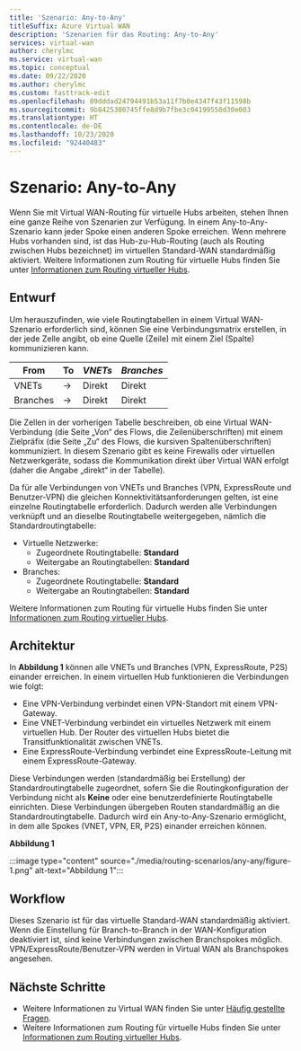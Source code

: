 ```yaml
---
title: 'Szenario: Any-to-Any'
titleSuffix: Azure Virtual WAN
description: 'Szenarien für das Routing: Any-to-Any'
services: virtual-wan
author: cherylmc
ms.service: virtual-wan
ms.topic: conceptual
ms.date: 09/22/2020
ms.author: cherylmc
ms.custom: fasttrack-edit
ms.openlocfilehash: 09dddad24794491b53a11f7b0e4347f43f11598b
ms.sourcegitcommit: 9b8425300745ffe8d9b7fbe3c04199550d30e003
ms.translationtype: HT
ms.contentlocale: de-DE
ms.lasthandoff: 10/23/2020
ms.locfileid: "92440483"
---
```

# <a name="scenario-any-to-any"></a>Szenario: Any-to-Any

Wenn Sie mit Virtual WAN-Routing für virtuelle Hubs arbeiten, stehen Ihnen eine ganze Reihe von Szenarien zur Verfügung. In einem Any-to-Any-Szenario kann jeder Spoke einen anderen Spoke erreichen. Wenn mehrere Hubs vorhanden sind, ist das Hub-zu-Hub-Routing (auch als Routing zwischen Hubs bezeichnet) im virtuellen Standard-WAN standardmäßig aktiviert. Weitere Informationen zum Routing für virtuelle Hubs finden Sie unter [Informationen zum Routing virtueller Hubs](about-virtual-hub-routing.md).

## <a name="design"></a><a name="design"></a>Entwurf

Um herauszufinden, wie viele Routingtabellen in einem Virtual WAN-Szenario erforderlich sind, können Sie eine Verbindungsmatrix erstellen, in der jede Zelle angibt, ob eine Quelle (Zeile) mit einem Ziel (Spalte) kommunizieren kann.

| From |   To |  *VNETs* | *Branches* |
| -------------- | -------- | ---------- | ---|
| VNETs     | &#8594;| Direkt | Direkt |
| Branches   | &#8594;| Direkt  | Direkt |

Die Zellen in der vorherigen Tabelle beschreiben, ob eine Virtual WAN-Verbindung (die Seite „Von“ des Flows, die Zeilenüberschriften) mit einem Zielpräfix (die Seite „Zu“ des Flows, die kursiven Spaltenüberschriften) kommuniziert. In diesem Szenario gibt es keine Firewalls oder virtuellen Netzwerkgeräte, sodass die Kommunikation direkt über Virtual WAN erfolgt (daher die Angabe „direkt“ in der Tabelle).

Da für alle Verbindungen von VNETs und Branches (VPN, ExpressRoute und Benutzer-VPN) die gleichen Konnektivitätsanforderungen gelten, ist eine einzelne Routingtabelle erforderlich. Dadurch werden alle Verbindungen verknüpft und an dieselbe Routingtabelle weitergegeben, nämlich die Standardroutingtabelle:

* Virtuelle Netzwerke:
  * Zugeordnete Routingtabelle: **Standard**
  * Weitergabe an Routingtabellen: **Standard**
* Branches:
  * Zugeordnete Routingtabelle: **Standard**
  * Weitergabe an Routingtabellen: **Standard**

Weitere Informationen zum Routing für virtuelle Hubs finden Sie unter [Informationen zum Routing virtueller Hubs](about-virtual-hub-routing.md).

## <a name="architecture"></a><a name="architecture"></a>Architektur

In **Abbildung 1** können alle VNETs und Branches (VPN, ExpressRoute, P2S) einander erreichen. In einem virtuellen Hub funktionieren die Verbindungen wie folgt:

* Eine VPN-Verbindung verbindet einen VPN-Standort mit einem VPN-Gateway.
* Eine VNET-Verbindung verbindet ein virtuelles Netzwerk mit einem virtuellen Hub. Der Router des virtuellen Hubs bietet die Transitfunktionalität zwischen VNETs.
* Eine ExpressRoute-Verbindung verbindet eine ExpressRoute-Leitung mit einem ExpressRoute-Gateway.

Diese Verbindungen werden (standardmäßig bei Erstellung) der Standardroutingtabelle zugeordnet, sofern Sie die Routingkonfiguration der Verbindung nicht als **Keine** oder eine benutzerdefinierte Routingtabelle einrichten. Diese Verbindungen übergeben Routen standardmäßig an die Standardroutingtabelle. Dadurch wird ein Any-to-Any-Szenario ermöglicht, in dem alle Spokes (VNET, VPN, ER, P2S) einander erreichen können.

**Abbildung 1**

:::image type="content" source="./media/routing-scenarios/any-any/figure-1.png" alt-text="Abbildung 1":::

## <a name="workflow"></a><a name="workflow"></a>Workflow

Dieses Szenario ist für das virtuelle Standard-WAN standardmäßig aktiviert. Wenn die Einstellung für Branch-to-Branch in der WAN-Konfiguration deaktiviert ist, sind keine Verbindungen zwischen Branchspokes möglich. VPN/ExpressRoute/Benutzer-VPN werden in Virtual WAN als Branchspokes angesehen.

## <a name="next-steps"></a>Nächste Schritte

* Weitere Informationen zu Virtual WAN finden Sie unter [Häufig gestellte Fragen](virtual-wan-faq.md).
* Weitere Informationen zum Routing für virtuelle Hubs finden Sie unter [Informationen zum Routing virtueller Hubs](about-virtual-hub-routing.md).
